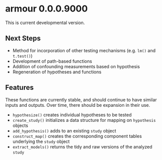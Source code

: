 # armour 0.0.0.9000

This is current developmental version. 

## Next Steps

- Method for incorporation of other testing mechanisms (e.g. `lm()` and `t.test()`)
- Development of path-based functions
- Addition of confounding measurements based on hypothesis
- Regeneration of hypotheses and functions

## Features

These functions are currently stable, and should continue to have similar inputs and outputs. Over time, there should be expansion in their use.

- `hypothesize()` creates individual hypotheses to be tested
- `create_study()` initializes a data structure for mapping on `hypothesis` objects
- `add_hypothesis()` adds to an existing `study` object
- `construct_map()` creates the corresponding component tables underlying the `study` object
- `extract_models()` returns the tidy and raw versions of the analyzed `study`

